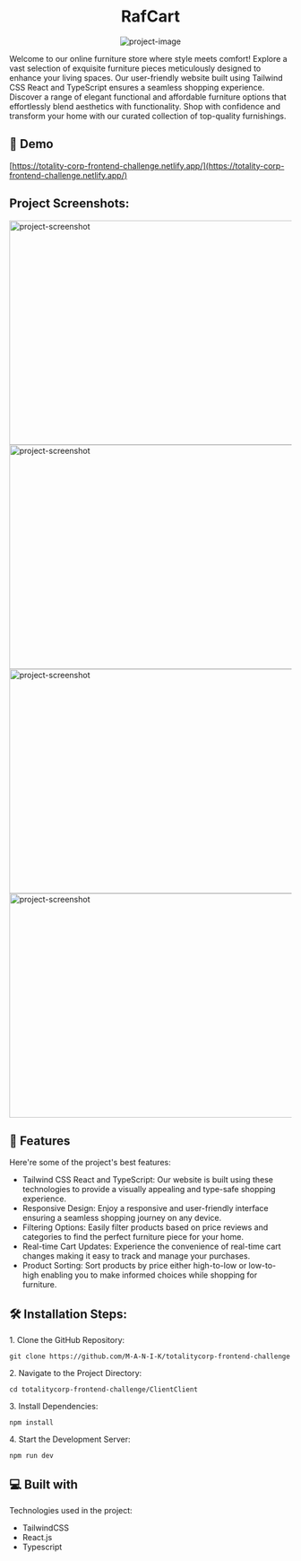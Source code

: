 <h1 align="center" id="title">RafCart</h1>

<p align="center"><img src="https://socialify.git.ci/M-A-N-I-K/totalitycorp-frontend-challenge/image?language=1&amp;owner=1&amp;name=1&amp;stargazers=1&amp;theme=Light" alt="project-image"></p>

<p id="description">Welcome to our online furniture store where style meets comfort! Explore a vast selection of exquisite furniture pieces meticulously designed to enhance your living spaces. Our user-friendly website built using Tailwind CSS React and TypeScript ensures a seamless shopping experience. Discover a range of elegant functional and affordable furniture options that effortlessly blend aesthetics with functionality. Shop with confidence and transform your home with our curated collection of top-quality furnishings.</p>

<h2>🚀 Demo</h2>

[https://totality-corp-frontend-challenge.netlify.app/](https://totality-corp-frontend-challenge.netlify.app/)

<h2>Project Screenshots:</h2>

<img src="https://github.com/M-A-N-I-K/M-A-N-I-K/assets/95385759/f6fff555-35de-4626-82b1-2a833b8a4895" alt="project-screenshot" width="1920" height="400/">

<img src="https://github.com/M-A-N-I-K/M-A-N-I-K/assets/95385759/f7fa121c-1ccf-488e-b496-235b70e25392" alt="project-screenshot" width="1920" height="400/">

<img src="https://github.com/M-A-N-I-K/M-A-N-I-K/assets/95385759/0c5905c8-9e95-4ff1-8528-881816f15b8a" alt="project-screenshot" width="1920" height="400/">

<img src="https://github.com/M-A-N-I-K/M-A-N-I-K/assets/95385759/73fc908f-a9eb-476b-b1c2-f5ff453a8431" alt="project-screenshot" width="1920" height="400/">

  
  
<h2>🧐 Features</h2>

Here're some of the project's best features:

*   Tailwind CSS React and TypeScript: Our website is built using these technologies to provide a visually appealing and type-safe shopping experience.
*   Responsive Design: Enjoy a responsive and user-friendly interface ensuring a seamless shopping journey on any device.
*   Filtering Options: Easily filter products based on price reviews and categories to find the perfect furniture piece for your home.
*   Real-time Cart Updates: Experience the convenience of real-time cart changes making it easy to track and manage your purchases.
*   Product Sorting: Sort products by price either high-to-low or low-to-high enabling you to make informed choices while shopping for furniture.

<h2>🛠️ Installation Steps:</h2>

<p>1. Clone the GitHub Repository:</p>

```
git clone https://github.com/M-A-N-I-K/totalitycorp-frontend-challenge
```

<p>2. Navigate to the Project Directory:</p>

```
cd totalitycorp-frontend-challenge/ClientClient
```

<p>3. Install Dependencies:</p>

```
npm install
```

<p>4. Start the Development Server:</p>

```
npm run dev
```

  
  
<h2>💻 Built with</h2>

Technologies used in the project:

*   TailwindCSS
*   React.js
*   Typescript

